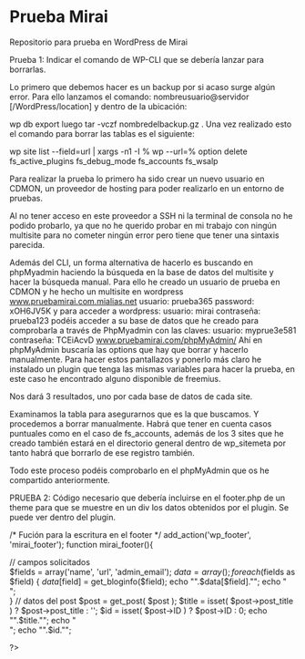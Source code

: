 # Prueba Mirai
Repositorio para prueba en WordPress de Mirai

Prueba 1: Indicar el comando de WP-CLI que se debería lanzar para borrarlas. 

Lo primero que debemos hacer es un backup por si acaso surge algún error. Para ello lanzamos el comando:
nombreusuario@servidor [/WordPress/location] y dentro de la ubicación:

wp db export luego tar -vczf nombredelbackup.gz .
Una vez realizado esto el comando para borrar las tablas es el siguiente:

wp site list --field=url | xargs -n1 -I % wp --url=% option delete fs_active_plugins fs_debug_mode fs_accounts fs_wsalp

Para realizar la prueba lo primero ha sido crear un nuevo usuario en CDMON, un proveedor de hosting para poder realizarlo en un entorno de pruebas.

Al no tener acceso en este proveedor a SSH ni la terminal de consola no he podido probarlo, ya que no he querido probar en mi trabajo con ningún multisite para no cometer ningún error pero tiene que tener una sintaxis parecida.

Además del CLI, un forma alternativa de hacerlo es buscando en phpMyadmin haciendo la búsqueda en la base de datos del multisite y hacer la búsqueda manual. Para ello he creado un usuario de prueba en CDMON y he hecho un multisite en wordpress www.pruebamirai.com.mialias.net usuario: prueba365  password: xOH6JV5K y para acceder a wordpress: usuario: mirai contraseña: prueba123 podéis acceder a su base de datos que he creado para comprobarla a través de PhpMyadmin con las claves: usuario: myprue3e581 contraseña: TCEiAcvD
www.pruebamirai.com/phpMyAdmin/
Ahí en phpMyAdmin buscaría las options que hay que borrar y hacerlo manualmente. Para hacer estos pantallazos y ponerlo más claro he instalado un plugin que tenga las mismas variables para hacer la prueba, en este caso he encontrado alguno disponible de freemius.
 
Nos dará 3 resultados, uno por cada base de datos de cada site.
 
Examinamos la tabla para asegurarnos que es la que buscamos. Y procedemos a borrar manualmente.
Habrá que tener en cuenta casos puntuales como en el caso de fs_accounts,
además de los 3 sites que he creado también estará en el directorio general dentro de wp_sitemeta por tanto habrá que
borrarlo de ese registro también.

Todo este proceso podéis comprobarlo en el phpMyAdmin que os he compartido anteriormente.

PRUEBA 2: Código necesario que debería incluirse en el footer.php de un theme para que se muestre en un div los datos obtenidos por el plugin. Se puede ver dentro del plugin.

/* Fución para la escritura en el footer */
add_action('wp_footer', 'mirai_footer');
function mirai_footer(){
   
// campos solicitados    
    $fields = array('name', 'url', 'admin_email');
    $data = array();
    foreach($fields as $field) {
        $data[$field] = get_bloginfo($field);
        echo "".$data[$field]."";
        echo "</br>";  
    }
    // datos del post
    $post = get_post( $post );
    $title = isset( $post->post_title ) ? $post->post_title : '';
    $id    = isset( $post->ID ) ? $post->ID : 0;
    echo "".$title."";
    echo "</br>";
    echo "".$id."";   
    
  ?>
<?php
};
